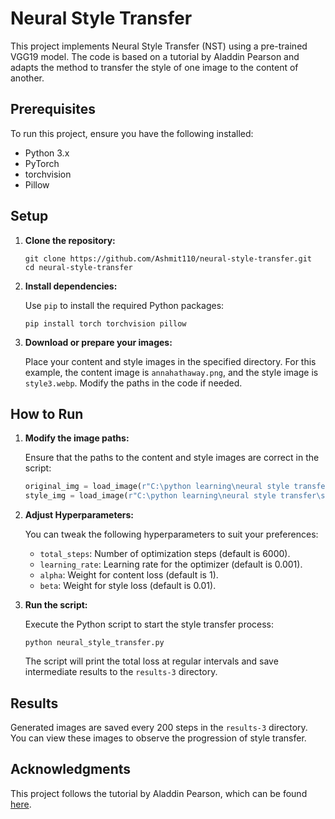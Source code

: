 # Neural Style Transfer

This project implements Neural Style Transfer (NST) using a pre-trained VGG19 model. The code is based on a tutorial by Aladdin Pearson and adapts the method to transfer the style of one image to the content of another.

## Prerequisites

To run this project, ensure you have the following installed:

- Python 3.x
- PyTorch
- torchvision
- Pillow

## Setup

1. **Clone the repository:**

   ```
   git clone https://github.com/Ashmit110/neural-style-transfer.git
   cd neural-style-transfer
   ```
2. **Install dependencies:**

   Use `pip` to install the required Python packages:

   ```
   pip install torch torchvision pillow
   ```
3. **Download or prepare your images:**

   Place your content and style images in the specified directory. For this example, the content image is `annahathaway.png`, and the style image is `style3.webp`. Modify the paths in the code if needed.

## How to Run

1. **Modify the image paths:**

   Ensure that the paths to the content and style images are correct in the script:

   ```python
   original_img = load_image(r"C:\python learning\neural style transfer\annahathaway.png")
   style_img = load_image(r"C:\python learning\neural style transfer\style3.webp")
   ```
2. **Adjust Hyperparameters:**

   You can tweak the following hyperparameters to suit your preferences:

   - `total_steps`: Number of optimization steps (default is 6000).
   - `learning_rate`: Learning rate for the optimizer (default is 0.001).
   - `alpha`: Weight for content loss (default is 1).
   - `beta`: Weight for style loss (default is 0.01).
3. **Run the script:**

   Execute the Python script to start the style transfer process:

   ```
   python neural_style_transfer.py
   ```

   The script will print the total loss at regular intervals and save intermediate results to the `results-3` directory.

## Results

Generated images are saved every 200 steps in the `results-3` directory. You can view these images to observe the progression of style transfer.

## Acknowledgments

This project follows the tutorial by Aladdin Pearson, which can be found [here](https://github.com/aladdinpersson/Machine-Learning-Collection/tree/master/ML/Pytorch/tutorials/14_neural_style_transfer).
